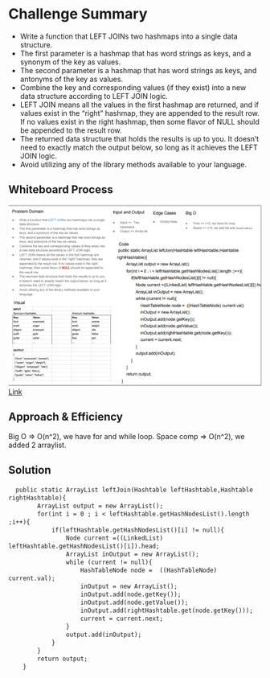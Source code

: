 # Challenge Summary
* Write a function that LEFT JOINs two hashmaps into a single data structure.
* The first parameter is a hashmap that has word strings as keys, and a synonym of the key as values.
* The second parameter is a hashmap that has word strings as keys, and antonyms of the key as values.
* Combine the key and corresponding values (if they exist) into a new data structure according to LEFT JOIN logic.
* LEFT JOIN means all the values in the first hashmap are returned, and if values exist in the “right” hashmap, they are appended to the result row. If no values exist in the right hashmap, then some flavor of NULL should be appended to the result row.
* The returned data structure that holds the results is up to you. It doesn’t need to exactly match the output below, so long as it achieves the LEFT JOIN logic.
* Avoid utilizing any of the library methods available to your language.

## Whiteboard Process
![](./img/lab33.png)
[Link](https://docs.google.com/drawings/d/16uLCbpeb12MmCVv4xmE9lqr9JVBc5djFsyKiGTuxsiY/edit?usp=sharing)

## Approach & Efficiency
Big O => O(n^2), we have for and while loop.
Space comp => O(n^2), we added 2 arraylist.

## Solution
```   
  public static ArrayList leftJoin(Hashtable leftHashtable,Hashtable rightHashtable){
        ArrayList output = new ArrayList();
        for(int i = 0 ; i < leftHashtable.getHashNodesList().length ;i++){
            if(leftHashtable.getHashNodesList()[i] != null){
                Node current =((LinkedList) leftHashtable.getHashNodesList()[i]).head;
                ArrayList inOutput = new ArrayList();
                while (current != null){
                    HashTableNode node =  ((HashTableNode) current.val);
                    inOutput = new ArrayList();
                    inOutput.add(node.getKey());
                    inOutput.add(node.getValue());
                    inOutput.add(rightHashtable.get(node.getKey()));
                    current = current.next;
                }
                output.add(inOutput);
            }
        }
        return output;
    }
```